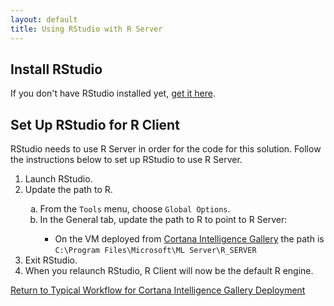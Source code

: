 ```yaml
---
layout: default
title: Using RStudio with R Server
---
```


## Install RStudio

If you don't have RStudio installed yet, <a href="https://www.rstudio.com/products/rstudio/download2/" target="_blank">get it here</a>.

## Set Up RStudio for R Client
RStudio needs to use R Server in order for the code for this solution.  Follow the instructions below to set up RStudio to use R Server. 
<ol>
<li>Launch RStudio.</li>
<li> Update the path to R.</li>
<ol type="a">
<li>From the <code>Tools</code> menu, choose <code>Global Options</code>.</li>
<li>In the General tab, update the path to R to point to R Server:</li>
<ul><li>On the VM deployed from <a href="{{ site.aka_url }}">Cortana Intelligence Gallery</a> the path is <code>C:\Program Files\Microsoft\ML Server\R_SERVER</code></li>
</ol>
<li>Exit RStudio.</li>
<li>When you relaunch RStudio, R Client will now be the default R engine.</li>
</ol>


 

<a href="CIG_Workflow.html#step2">Return to Typical Workflow for Cortana Intelligence Gallery Deployment<a>